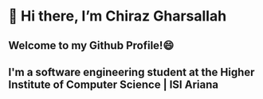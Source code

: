  <h1>👋 Hi there, I’m Chiraz Gharsallah</h1>
<h2> Welcome to my Github Profile!😄</h2>
<h2>I'm a software engineering student at the Higher Institute of Computer Science | ISI Ariana </h2>

